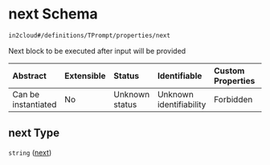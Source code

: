 # next Schema

```txt
in2cloud#/definitions/TPrompt/properties/next
```

Next block to be executed after input will be provided

| Abstract            | Extensible | Status         | Identifiable            | Custom Properties | Additional Properties | Access Restrictions | Defined In                                                                     |
| :------------------ | :--------- | :------------- | :---------------------- | :---------------- | :-------------------- | :------------------ | :----------------------------------------------------------------------------- |
| Can be instantiated | No         | Unknown status | Unknown identifiability | Forbidden         | Allowed               | none                | [TDSLRoot.schema.json*](../schema/TDSLRoot.schema.json "open original schema") |

## next Type

`string` ([next](tdslroot-definitions-tprompt-properties-next.md))
